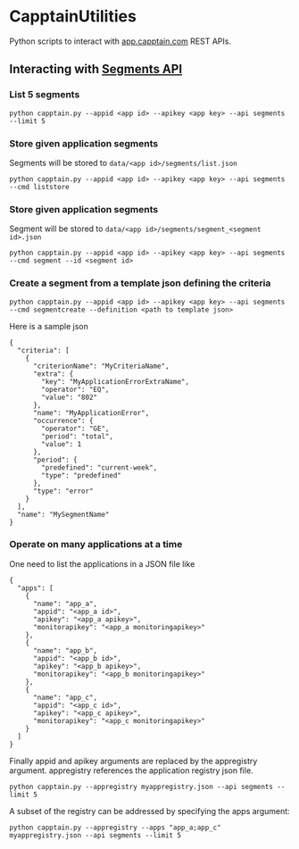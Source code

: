 # CapptainUtilities

Python scripts to interact with [app.capptain.com](https://app.capptain.com/) REST APIs.

## Interacting with [Segments API](https://app.capptain.com/doc/SaaS/Segments%20API/index.html)

### List 5 segments

`python capptain.py --appid <app id> --apikey <app key> --api segments --limit 5`

### Store given application segments

Segments will be stored to `data/<app id>/segments/list.json`

`python capptain.py --appid <app id> --apikey <app key> --api segments --cmd liststore`
  
### Store given application segments

Segment will be stored to  `data/<app id>/segments/segment_<segment id>.json`


`python capptain.py --appid <app id> --apikey <app key> --api segments --cmd segment --id <segment id>`

### Create a segment from a template json defining the criteria
  
`python capptain.py --appid <app id> --apikey <app key> --api segments --cmd segmentcreate --definition <path to template json>` 

Here is a sample json
```
{
  "criteria": [
    {
      "criterionName": "MyCriteriaName", 
      "extra": {
        "key": "MyApplicationErrorExtraName", 
        "operator": "EQ", 
        "value": "802"
      }, 
      "name": "MyApplicationError", 
      "occurrence": {
        "operator": "GE", 
        "period": "total", 
        "value": 1
      }, 
      "period": {
        "predefined": "current-week", 
        "type": "predefined"
      }, 
      "type": "error"
    }
  ], 
  "name": "MySegmentName"
}
```

### Operate on many applications at a time

One need to list the applications in a JSON file like
```
{
  "apps": [
    {
      "name": "app_a", 
      "appid": "<app_a id>", 
      "apikey": "<app_a apikey>",
      "monitorapikey": "<app_a monitoringapikey>"
    },
    {
      "name": "app_b", 
      "appid": "<app_b id>", 
      "apikey": "<app_b apikey>",
      "monitorapikey": "<app_b monitoringapikey>"
    },
    {
      "name": "app_c", 
      "appid": "<app_c id>", 
      "apikey": "<app_c apikey>",
      "monitorapikey": "<app_c monitoringapikey>"
    }
  ]
}
```

Finally appid and apikey arguments are replaced by the appregistry argument.
appregistry references the application registry json file.

`python capptain.py --appregistry myappregistry.json --api segments --limit 5`

A subset of the registry can be addressed by specifying the apps argument:

`python capptain.py --appregistry --apps "app_a;app_c" myappregistry.json --api segments --limit 5`
